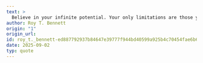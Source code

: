 ```yaml
---
text: >
  Believe in your infinite potential. Your only limitations are those you set upon yourself.
author: Roy T. Bennett
origin: "1"
origin_url: 
id: roy_t._bennett-ed887792937b84647e39777f944bd40599a925b4c70454fae6b64a7967e3c0ae
date: 2025-09-02
typ: quote
---
```

